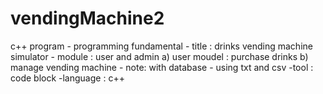 # vendingMachine2
c++ program - programming fundamental - title : drinks vending machine simulator - module : user and admin a) user moudel : purchase drinks b) manage vending machine  - note: with database - using txt and csv -tool : code block -language : c++
